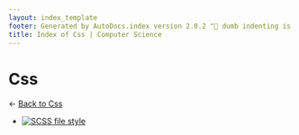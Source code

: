 ```yaml
---
layout: index_template
footer: Generated by AutoDocs.index version 2.0.2 "🦀 dumb indenting is gone 🦀" ⓒ Starwort, 2020
title: Index of Css | Computer Science
---
```


# Css

← [Back to Css](..)

- [![SCSS file](https://img.icons8.com/windows/512/4a90e2/important-file.png) style](assets/css/style.scss)
